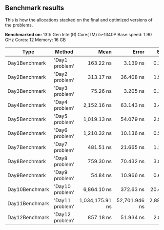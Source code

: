 ## Benchmark results

This is how the allocations stacked on the final and optimized versions of the problems.

**Benchmarked on:**
13th Gen Intel(R) Core(TM) i5-1340P
Base speed: 1.90 GHz
Cores: 12
Memory: 16 GB

| Type           | Method          |            Mean |         Error |       StdDev |   Gen0 | Allocated |
| -------------- | --------------- | --------------: | ------------: | -----------: | -----: | --------: |
| Day1Benchmark  | 'Day1 problem'  |       163.22 ns |      3.139 ns |     0.172 ns |      - |         - |
| Day2Benchmark  | 'Day2 problem'  |       313.17 ns |     36.408 ns |     1.996 ns |      - |         - |
| Day3Benchmark  | 'Day3 problem'  |        75.26 ns |      3.205 ns |     0.176 ns |      - |         - |
| Day4Benchmark  | 'Day4 problem'  |     2,152.16 ns |     63.143 ns |     3.461 ns |      - |         - |
| Day5Benchmark  | 'Day5 problem'  |     1,019.13 ns |     54.079 ns |     2.964 ns | 0.0858 |     544 B |
| Day6Benchmark  | 'Day6 problem'  |     1,210.32 ns |     10.136 ns |     0.556 ns |      - |         - |
| Day7Benchmark  | 'Day7 problem'  |       481.51 ns |     21.665 ns |     1.188 ns |      - |         - |
| Day8Benchmark  | 'Day8 problem'  |       759.30 ns |     70.432 ns |     3.861 ns | 0.0277 |     176 B |
| Day9Benchmark  | 'Day9 problem'  |        54.84 ns |     10.966 ns |     0.601 ns |      - |         - |
| Day10Benchmark | 'Day10 problem' |     6,864.10 ns |     372.63 ns |    20.425 ns |      - |         - |
| Day11Benchmark | 'Day11 problem' | 1,034,175.91 ns | 52,701.946 ns | 2,888.771 ns |      - |    1025 B |
| Day12Benchmark | 'Day12 problem' |       857.18 ns |     51.934 ns |     2.847 ns |      - |         - |
